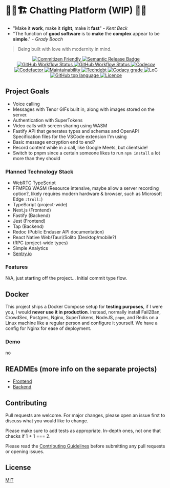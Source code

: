 # 👷‍♂️🏗️ Chatting Platform (WIP) 🚧👷

- "Make it **work**, make it **right**, make it **fast**" - *Kent Beck*
- "The function of **good software** is to **make** the **complex** appear to be **simple**." - *Grady Booch*

> Being built with love with modernity in mind.

<p align="center">
  </a>
    <a aria-label="Commitizen" href="https://commitizen.github.io/cz-cli/">
    <img alt="Commitizen Friendly" src="https://img.shields.io/badge/commitizen-friendly-brightgreen.svg?style=for-the-badge">

  </a>
  <a aria-label="Semantic Release" href="https://github.com/semantic-release/semantic-release">
    <img alt="Semantic Release Badge" src="https://img.shields.io/badge/%20%20%F0%9F%93%A6%F0%9F%9A%80-semantic--release-e10079.svg?style=for-the-badge">

  <a aria-label="Frontend Build Status" href="https://github.com/BrycensRanch/Chatting-Platform/actions?query=workflow%3ci-frontend.yml">
<img alt="GitHub Workflow Status" src="https://img.shields.io/github/actions/workflow/status/BrycensRanch/Chatting-Platform/ci-frontend.yml?label=FRONTEND&logo=github&style=for-the-badge">
  </a>
    <a aria-label="Backend Build Status" href="https://github.com/BrycensRanch/Chatting-Platform/actions?query=workflow%3ci-backend.yml">
<img alt="GitHub Workflow Status" src="https://img.shields.io/github/actions/workflow/status/BrycensRanch/Chatting-Platform/ci-backend.yml?label=BACKEND&logo=github&style=for-the-badge">
  </a>
  <a aria-label="Backend Build Status" href="https://github.com/BrycensRanch/Chatting-Platform/actions?query=workflow%3ci-backend.yml">
<img alt="Codecov" src="https://img.shields.io/codecov/c/github/BrycensRanch/Chatting-Platform?flag=unittests&label=UNIT%20TESTS%20COVERAGE&logo=codecov&style=for-the-badge">
  </a>
  <a aria-label="Codefactor grade" href=https://www.codefactor.io/repository/github/BrycensRanch/Chatting-Platform">
    <img alt="Codefactor" src="https://img.shields.io/codefactor/grade/github/BrycensRanch/Chatting-Platform?label=Codefactor&logo=codefactor&style=for-the-badge&labelColor=000000" />
  </a>
  <a aria-label="CodeClimate maintainability" href="https://codeclimate.com/github/BrycensRanch/Chatting-Platform">
    <img alt="Maintainability" src="https://img.shields.io/codeclimate/maintainability/BrycensRanch/Chatting-Platform?label=Maintainability&logo=code-climate&style=for-the-badge&labelColor=000000" />
  </a>
  <a aria-label="CodeClimate technical debt" href="https://codeclimate.com/github/BrycensRanch/Chatting-Platform">
    <img alt="Techdebt" src="https://img.shields.io/codeclimate/tech-debt/BrycensRanch/Chatting-Platform?label=TechDebt&logo=code-climate&style=for-the-badge&labelColor=000000" />
  </a>
  <a aria-label="Codacy grade" href="https://www.codacy.com/gh/BrycensRanch/Chatting-Platform/dashboard?utm_source=github.com&amp;utm_medium=referral&amp;utm_content=BrycensRanch/Chatting-Platform&amp;utm_campaign=Badge_Grade">
    <img alt="Codacy grade" src="https://img.shields.io/codacy/grade/dff9c944af284a0fad4e165eb1727467?logo=codacy&style=flat-square&labelColor=000&label=Codacy">
  </a>
  <a aria-label="LoC">  
    <img alt="LoC" src="https://img.shields.io/tokei/lines/github/BrycensRanch/Chatting-Platform?style=for-the-badge&labelColor=000000" />
  </a>
  <a aria-label="Top language" href="https://github.com/BrycensRanch/Chatting-Platform/search?l=typescript">
    <img alt="GitHub top language" src="https://img.shields.io/github/languages/top/BrycensRanch/Chatting-Platform?style=flat-square&labelColor=000&color=blue">
  </a>
  <a aria-label="Licence" href="https://github.com/BrycensRanch/Chatting-Platform/blob/main/LICENSE">
    <img alt="Licence" src="https://img.shields.io/github/license/BrycensRanch/Chatting-Platform?style=for-the-badge&labelColor=000000" />
  </a>
</p>

## Project Goals

- Voice calling
- Messages with Tenor GIFs built in, along with images stored on the server.
- Authentication with SuperTokens
- Video calls with screen sharing using WASM
- Fastify API that generates types and schemas and OpenAPI Specification files for the VSCode extension I'm using
- Basic message encryption end to end?
- Record content while in a call, like Google Meets, but clientside!
- Switch to pnpm since a certain someone likes to run `npm install` a lot more than they should

### Planned Technology Stack

- WebRTC TypeScript
- FFMPEG WASM (Resource intensive, maybe allow a server recording option?, likely requires modern hardware & browser, such as Microsoft Edge `:troll:`)
- TypeScript (project-wide)
- Next.js (Frontend)
- Fastify (Backend)
- Jest (Frontend)
- Tap (Backend)
- Redoc (Public Enduser API documentation)
- React Native Web/Tauri/Solito (Desktop/mobile?)
- tRPC (project-wide types)
- Simple Analytics
- [Sentry.io](https://sentry.io)

### Features

N/A, just starting off the project... Initial commit type flow.

## Docker

This project ships a Docker Compose setup for **testing purposes**, if I were you, I would **never use it in production**. Instead, normally install Fail2Ban, CrowdSec, Postgres, Nginx, SuperTokens, NodeJS, `pnpm`, and Redis on a Linux machine like a regular person and configure it yourself. We have a config for Nginx for ease of deployment.

### Demo

no

## READMEs (more info on the separate projects)

- [Frontend](./frontend/README.md)
- [Backend](./backend/README.md)

## Contributing

Pull requests are welcome. For major changes, please open an issue first
to discuss what you would like to change.

Please make sure to add tests as appropriate. In-depth ones, not one that checks if 1 + 1 === 2.

Please read the [Contributing Guidelines](CONTRIBUTING.md) before submitting any pull requests or opening issues.

## License

[MIT](./LICENSE)
